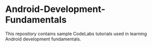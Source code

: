 # Android-Development-Fundamentals
This repository contains sample CodeLabs tutorials used in learning Android development fundamentals.
